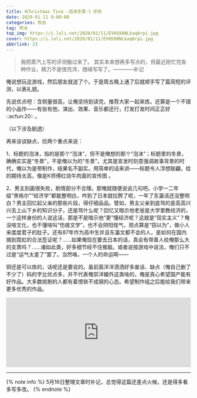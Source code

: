 ```yaml
---
title: 《Christmas Tina -泡沫冬景-》评测
date: 2020-01-11 9:00:00
categories: 吹水
tag: 吹水
top_img: https://i.loli.net/2020/01/11/EVHS98NLkaq6rpi.jpg
cover: https://i.loli.net/2020/01/11/EVHS98NLkaq6rpi.jpg
abbrlink: 23
---
```

>我把蒸汽上写的评测搬过来了。 其实本来想再多写点的，但最近刚忙完各种作业，精力不是很充沛，随缘写写了。————补记

俺说想玩这游戏，然后朋友就送了个。于是周五晚上通了后就顺手写了篇简短的评测，以表礼貌。


<!--more-->


先说优点吧：含铜量很高，让俺坚持到读完，推荐大家一起来炼。还算是一个不错的小品作——有张有弛，演出、效果、音乐都还行，打发打发时间正正好 ::acfun:20:: 。



（以下涉及剧透）


再来谈谈缺点，捡两个重点来说：


1、标题的泡沫，指的是那个“泡沫”，但不是俺想的那个“泡沫”；标题里的冬景，确确实实是“冬景”，不是俺以为的“冬景”。尤其是宣发时刻意强调故事背景的时代，俺以为是带制作，结果名不副实。用简单的话来讲——标题令人浮想联翩，给的期待太高，像是K师傅红烧牛肉面的宣传图 。


2、男主刻画很失败，剧情部分不合理。那俺就随便说说几句吧。小学一二年级“黑格尔”“经济学”都能整明白，咋到了日本就拉胯了呢，一年了东瀛话还没整明白？男主回忆起父亲的那些片段，得仔细品品。譬如，男主父亲到底骂的是高高兴兴去上山下乡的知识分子，还是骂什么呢？回忆又暗示他老爸是大学里教经济的，一个这样身份的人说这话，那是不是暗示他“更”懂经济呢？这就是“现实主义”？俺没啥文化，也不懂啥叫“伤痕文学”，也不会阴阳怪气，观点算是“窃以为”，做小人来度度君子的肚子。还有87年作为高中生并且东瀛文都不会的人，是如何在国内搞到霓虹的合法签证呢？......如果俺现在要去日本的话，真会有带善人给俺那么大的支票吗？......诸如此类，好多细节经不住推敲。或者说按游戏中说法，俺们只不过是“运气太差了”罢了。当然咯，一个人的命运啊——




铜还是可以炼的，话呢还是要说的。虽前面洋洋洒洒好多废话、缺点（俺自己删了不少了）码的字比优点多，并不代表俺崇洋媚外这类啥的，俺是真心希望国产能有好作品。大多数挑剔的人都有着恨铁不成钢的心态。希望制作组之后能给我们带来更多优秀的作品。
<iframe title="Steam store widget" class="store-widget" data-src="https://store.steampowered.com/widget/1049100/" width="100%" height="190"  style= "border:0;overflow: hidden;background-color: transparent;" src="https://store.steampowered.com/widget/1049100/"></iframe>


----------
{% note info %}
5月16日整理文章时补记，总觉得这篇还差点火候。还是得多看多写多改。
{% endnote %}